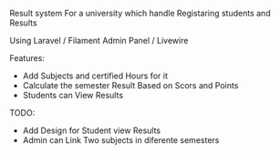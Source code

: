 Result system For a university which handle Registaring students and Results 

Using Laravel / Filament Admin Panel / Livewire

Features:
<ul>
    <li>Add Subjects and certified Hours for it</li>
    <li>Calculate the semester Result Based on Scors and Points</li>
    <li>Students can View Results</li>
</ul>

TODO:

<ul>
    <li>Add Design for Student view Results</li>
    <li>Admin can Link Two subjects in diferente semesters</li>
    
</ul>
